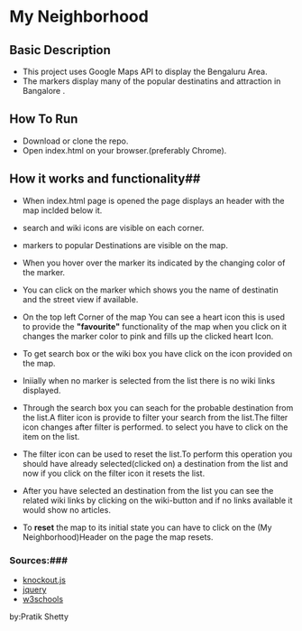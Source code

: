 # My Neighborhood  #


## Basic Description ##
- This project uses Google Maps API to display the Bengaluru Area.
- The markers display many of the popular destinatins and attraction in Bangalore .

## How To Run ##
- Download or clone the repo.
- Open index.html on your browser.(preferably Chrome).

## How it works and functionality##
-  When index.html page is opened the page displays an header with the map inclded below it.

- search and wiki icons are visible on each corner.


- markers to popular Destinations are visible on
the map.

- When you hover over the marker its indicated by the changing color of the marker.

- You can click on the marker which shows you the name of destinatin and the street view if available.

- On the top left Corner of the map You can see a heart icon this is used to provide the **"favourite"** functionality of the map when you click on it changes the marker color to pink and fills up the clicked heart Icon.

- To get search box or the wiki box you have click on the icon provided on the map.

- Iniially when no marker is selected from the list there is no wiki links displayed.

- Through the search box you can seach for the probable destination from the list.A fliter icon is provide to filter your search from the list.The filter icon changes after filter is performed.
to select you have to click on the item on the list.

- The filter icon can be used to reset the list.To perform this operation you should have already selected(clicked on) a destination from the list and now if you click on the filter icon it resets the list.

- After you have selected an destination from the list you can see the related wiki links by clicking on the wiki-button and if no links available it would show no articles.

- To **reset** the map to its initial state you can have to click on the (My Neighborhood)Header on the page the map resets. 


### Sources:###
- [knockout.js](http://knockoutjs.com/documentation/introduction.html)
- [jquery](http://api.jquery.com/)
- [w3schools](http://www.w3schools.com/)

by:Pratik Shetty
